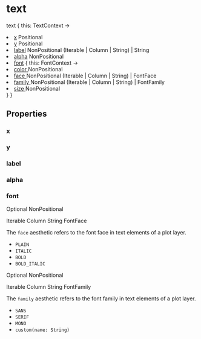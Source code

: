 # text

<tldr>
<p><format style="bold" color="GoldenRod">text</format> <format style="italic">{ this: TextContext -></format></p>
<list type="none">
<li>
<a href="#x"><format style="bold" color="CadetBlue">x</format></a> <format style="superscript">Positional</format>
<include from="properties.topic" element-id="signature-of-positional"/>
</li>
<li>
<a href="#y"><format style="bold" color="CadetBlue">y</format></a> <format style="superscript">Positional</format>
<include from="properties.topic" element-id="signature-of-positional"/>
</li>
<li>
<a href="#label"><format style="bold" color="CadetBlue">label</format></a> <format style="superscript">NonPositional</format>
<emphasis>(Iterable | Column | String) | String</emphasis>
</li>

<li>
<a href="#alpha"><format style="bold" color="DarkGray">alpha</format></a> <format style="superscript">NonPositional</format>
<include from="properties.topic" element-id="signature-of-nonpos-alpha"/>
</li>

<li>
<a href="#font"><format style="bold" color="DarkGray">font</format></a>
<format style="italic">{ this: FontContext -></format>
<list type="none">
    <li>
        <a href="#font-color">
            <format style="bold" color="DarkGray">color</format>
        </a>
        <format style="superscript">NonPositional</format>
        <include from="properties.topic" element-id="signature-of-nonpos-color"/>
    </li>
    <li>
        <a href="#font-face">
            <format style="bold" color="DarkGray">face</format>
        </a>
        <format style="superscript">NonPositional</format>
        <emphasis>(Iterable | Column | String) | FontFace</emphasis>
    </li>
    <li>
        <a href="#font-family">
            <format style="bold" color="DarkGray">family</format>
        </a>
        <format style="superscript">NonPositional</format>
        <emphasis>(Iterable | Column | String) | FontFamily</emphasis>
    </li>
    <li>
        <a href="#font-size">
            <format style="bold" color="DarkGray">size</format>
        </a>
        <format style="superscript">NonPositional</format>
        <include from="properties.topic" element-id="signature-of-nonpos-double"/>
    </li>
</list>
<format style="italic"> }</format>
</li>
</list>
<format style="italic">}</format>
</tldr>

## Properties

### x

<include from="properties.topic" element-id="x-property"/>

### y

<include from="properties.topic" element-id="y-property"/>

### label

### alpha

<include from="properties.topic" element-id="alpha-property"/>

### font

<chapter title="font.color" collapsible="true" id="font-color">

<include from="properties.topic" element-id="color-property"/>

</chapter>

<chapter title="font.face" collapsible="true" id="font-face">

<p>
    <format style="superscript" color="LightSlateGray">Optional</format>
    <format style="superscript" color="#89CFF0">NonPositional</format>
</p>
<p>
    <format style="superscript" color="#E8488B">Iterable</format>
    <format style="superscript" color="#E8488B">Column</format>
    <format style="superscript" color="#E8488B">String</format>
    <format style="superscript" color="#E8488B">FontFace</format>
</p>

The `face` aesthetic refers to the font face in text elements of a plot layer.

- `PLAIN`
- `ITALIC`
- `BOLD`
- `BOLD_ITALIC`

</chapter>

<chapter title="font.family" collapsible="true" id="font-family">

<p>
    <format style="superscript" color="LightSlateGray">Optional</format>
    <format style="superscript" color="#89CFF0">NonPositional</format>
</p>
<p>
    <format style="superscript" color="#E8488B">Iterable</format>
    <format style="superscript" color="#E8488B">Column</format>
    <format style="superscript" color="#E8488B">String</format>
    <format style="superscript" color="#E8488B">FontFamily</format>
</p>

The `family` aesthetic refers to the font family in text elements of a plot layer.

- `SANS` 
- `SERIF` 
- `MONO`
- `custom(name: String)`

</chapter>

<chapter title="font.size" collapsible="true" id="font-size">

<include from="properties.topic" element-id="size-property"/>

</chapter>
